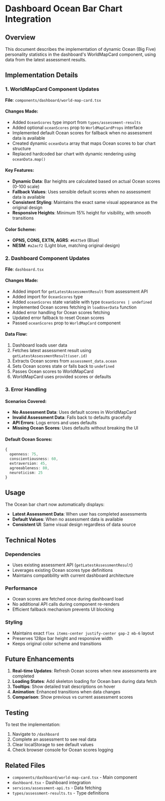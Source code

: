 # Dashboard Ocean Bar Chart Integration

## Overview

This document describes the implementation of dynamic Ocean (Big Five) personality statistics in the dashboard's WorldMapCard component, using data from the latest assessment results.

## Implementation Details

### 1. WorldMapCard Component Updates

**File**: `components/dashboard/world-map-card.tsx`

#### Changes Made:
- Added `OceanScores` type import from `types/assessment-results`
- Added optional `oceanScores` prop to `WorldMapCardProps` interface
- Implemented default Ocean scores for fallback when no assessment data is available
- Created dynamic `oceanData` array that maps Ocean scores to bar chart structure
- Replaced hardcoded bar chart with dynamic rendering using `oceanData.map()`

#### Key Features:
- **Dynamic Data**: Bar heights are calculated based on actual Ocean scores (0-100 scale)
- **Fallback Values**: Uses sensible default scores when no assessment data is available
- **Consistent Styling**: Maintains the exact same visual appearance as the original design
- **Responsive Heights**: Minimum 15% height for visibility, with smooth transitions

#### Color Scheme:
- **OPNS, CONS, EXTN, AGRS**: `#6475e9` (Blue)
- **NESM**: `#a2acf2` (Light blue, matching original design)

### 2. Dashboard Component Updates

**File**: `dashboard.tsx`

#### Changes Made:
- Added import for `getLatestAssessmentResult` from assessment API
- Added import for `OceanScores` type
- Added `oceanScores` state variable with type `OceanScores | undefined`
- Implemented Ocean scores fetching in `loadUserData` function
- Added error handling for Ocean scores fetching
- Updated error fallback to reset Ocean scores
- Passed `oceanScores` prop to `WorldMapCard` component

#### Data Flow:
1. Dashboard loads user data
2. Fetches latest assessment result using `getLatestAssessmentResult(user.id)`
3. Extracts Ocean scores from `assessment_data.ocean`
4. Sets Ocean scores state or falls back to `undefined`
5. Passes Ocean scores to WorldMapCard
6. WorldMapCard uses provided scores or defaults

### 3. Error Handling

#### Scenarios Covered:
- **No Assessment Data**: Uses default scores in WorldMapCard
- **Invalid Assessment Data**: Falls back to defaults gracefully
- **API Errors**: Logs errors and uses defaults
- **Missing Ocean Scores**: Uses defaults without breaking the UI

#### Default Ocean Scores:
```typescript
{
  openness: 75,
  conscientiousness: 60,
  extraversion: 45,
  agreeableness: 80,
  neuroticism: 25
}
```

## Usage

The Ocean bar chart now automatically displays:
- **Latest Assessment Data**: When user has completed assessments
- **Default Values**: When no assessment data is available
- **Consistent UI**: Same visual design regardless of data source

## Technical Notes

### Dependencies
- Uses existing assessment API (`getLatestAssessmentResult`)
- Leverages existing Ocean scores type definitions
- Maintains compatibility with current dashboard architecture

### Performance
- Ocean scores are fetched once during dashboard load
- No additional API calls during component re-renders
- Efficient fallback mechanism prevents UI blocking

### Styling
- Maintains exact `flex items-center justify-center gap-2 mb-6` layout
- Preserves 128px bar height and responsive width
- Keeps original color scheme and transitions

## Future Enhancements

1. **Real-time Updates**: Refresh Ocean scores when new assessments are completed
2. **Loading States**: Add skeleton loading for Ocean bars during data fetch
3. **Tooltips**: Show detailed trait descriptions on hover
4. **Animation**: Enhanced transitions when data changes
5. **Comparison**: Show previous vs current assessment scores

## Testing

To test the implementation:
1. Navigate to `/dashboard`
2. Complete an assessment to see real data
3. Clear localStorage to see default values
4. Check browser console for Ocean scores logging

## Related Files

- `components/dashboard/world-map-card.tsx` - Main component
- `dashboard.tsx` - Dashboard integration
- `services/assessment-api.ts` - Data fetching
- `types/assessment-results.ts` - Type definitions
